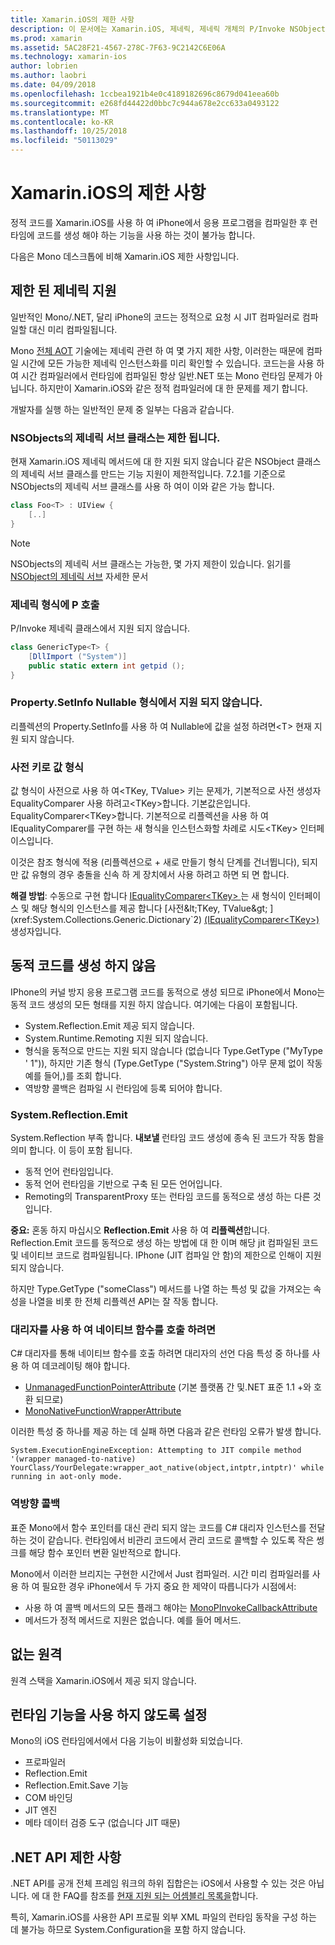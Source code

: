```yaml
---
title: Xamarin.iOS의 제한 사항
description: 이 문서에는 Xamarin.iOS, 제네릭, 제네릭 개체의 P/Invoke NSObjects 등의 제네릭 서브 클래스에 대해 설명 제한 사항을 설명 합니다.
ms.prod: xamarin
ms.assetid: 5AC28F21-4567-278C-7F63-9C2142C6E06A
ms.technology: xamarin-ios
author: lobrien
ms.author: laobri
ms.date: 04/09/2018
ms.openlocfilehash: 1ccbea1921b4e0c4189182696c8679d041eea60b
ms.sourcegitcommit: e268fd44422d0bbc7c944a678e2cc633a0493122
ms.translationtype: MT
ms.contentlocale: ko-KR
ms.lasthandoff: 10/25/2018
ms.locfileid: "50113029"
---
```

# <a name="limitations-of-xamarinios"></a>Xamarin.iOS의 제한 사항

정적 코드를 Xamarin.iOS를 사용 하 여 iPhone에서 응용 프로그램을 컴파일한 후 런타임에 코드를 생성 해야 하는 기능을 사용 하는 것이 불가능 합니다.

다음은 Mono 데스크톱에 비해 Xamarin.iOS 제한 사항입니다.

 <a name="Limited_Generics_Support" />


## <a name="limited-generics-support"></a>제한 된 제네릭 지원

일반적인 Mono/.NET, 달리 iPhone의 코드는 정적으로 요청 시 JIT 컴파일러로 컴파일할 대신 미리 컴파일됩니다.

Mono [전체 AOT](http://www.mono-project.com/docs/advanced/aot/#full-aot) 기술에는 제네릭 관련 하 여 몇 가지 제한 사항, 이러한는 때문에 컴파일 시간에 모든 가능한 제네릭 인스턴스화를 미리 확인할 수 있습니다. 코드는을 사용 하 여 시간 컴파일러에서 런타임에 컴파일된 항상 일반.NET 또는 Mono 런타임 문제가 아닙니다. 하지만이 Xamarin.iOS와 같은 정적 컴파일러에 대 한 문제를 제기 합니다.

개발자를 실행 하는 일반적인 문제 중 일부는 다음과 같습니다.

 <a name="Generic_Subclasses_of_NSObjects_are_limited" />


### <a name="generic-subclasses-of-nsobjects-are-limited"></a>NSObjects의 제네릭 서브 클래스는 제한 됩니다.

현재 Xamarin.iOS 제네릭 메서드에 대 한 지원 되지 않습니다 같은 NSObject 클래스의 제네릭 서브 클래스를 만드는 기능 지원이 제한적입니다. 7.2.1를 기준으로 NSObjects의 제네릭 서브 클래스를 사용 하 여이 이와 같은 가능 합니다.

```csharp
class Foo<T> : UIView {
    [..]
}
```

> [!NOTE]
> NSObjects의 제네릭 서브 클래스는 가능한, 몇 가지 제한이 있습니다. 읽기를 [NSObject의 제네릭 서브](~/ios/internals/api-design/nsobject-generics.md) 자세한 문서



### <a name="pinvokes-in-generic-types"></a>제네릭 형식에 P 호출

P/Invoke 제네릭 클래스에서 지원 되지 않습니다.

```csharp
class GenericType<T> {
    [DllImport ("System")]
    public static extern int getpid ();
}
```

 <a name="Property.SetInfo_on_a_Nullable_Type_is_not_supported" />


### <a name="propertysetinfo-on-a-nullable-type-is-not-supported"></a>Property.SetInfo Nullable 형식에서 지원 되지 않습니다.

리플렉션의 Property.SetInfo를 사용 하 여 Nullable에 값을 설정 하려면&lt;T&gt; 현재 지원 되지 않습니다.

 <a name="Value_types_as_Dictionary_Keys" />


### <a name="value-types-as-dictionary-keys"></a>사전 키로 값 형식

값 형식이 사전으로 사용 하 여&lt;TKey, TValue&gt; 키는 문제가, 기본적으로 사전 생성자 EqualityComparer 사용 하려고&lt;TKey&gt;합니다. 기본값은입니다. EqualityComparer&lt;TKey&gt;합니다. 기본적으로 리플렉션을 사용 하 여 IEqualityComparer를 구현 하는 새 형식을 인스턴스화할 차례로 시도&lt;TKey&gt; 인터페이스입니다.

이것은 참조 형식에 적용 (리플렉션으로 + 새로 만들기 형식 단계를 건너뜁니다), 되지만 값 유형의 경우 충돌을 신속 하 게 장치에서 사용 하려고 하면 되 면 합니다.

 **해결 방법**: 수동으로 구현 합니다 [IEqualityComparer&lt;TKey&gt; ](xref:System.Collections.Generic.IEqualityComparer`1) 는 새 형식이 인터페이스 및 해당 형식의 인스턴스를 제공 합니다 [사전&lt;TKey, TValue&gt; ](xref:System.Collections.Generic.Dictionary`2) [(IEqualityComparer&lt;TKey&gt;)](xref:System.Collections.Generic.IEqualityComparer`1) 생성자입니다.


 <a name="No_Dynamic_Code_Generation" />


## <a name="no-dynamic-code-generation"></a>동적 코드를 생성 하지 않음

IPhone의 커널 방지 응용 프로그램 코드를 동적으로 생성 되므로 iPhone에서 Mono는 동적 코드 생성의 모든 형태를 지원 하지 않습니다. 여기에는 다음이 포함됩니다.

-  System.Reflection.Emit 제공 되지 않습니다.
-  System.Runtime.Remoting 지원 되지 않습니다.
-  형식을 동적으로 만드는 지원 되지 않습니다 (없습니다 Type.GetType ("MyType ' 1")), 하지만 기존 형식 (Type.GetType ("System.String") 아무 문제 없이 작동 예를 들어,)를 조회 합니다. 
-  역방향 콜백은 컴파일 시 런타임에 등록 되어야 합니다.


 
 <a name="System.Reflection.Emit" />


### <a name="systemreflectionemit"></a>System.Reflection.Emit

System.Reflection 부족 합니다. **내보낼** 런타임 코드 생성에 종속 된 코드가 작동 함을 의미 합니다. 이 등이 포함 됩니다.

-  동적 언어 런타임입니다.
-  동적 언어 런타임을 기반으로 구축 된 모든 언어입니다.
-  Remoting의 TransparentProxy 또는 런타임 코드를 동적으로 생성 하는 다른 것입니다. 


 **중요:** 혼동 하지 마십시오 **Reflection.Emit** 사용 하 여 **리플렉션**합니다. Reflection.Emit 코드를 동적으로 생성 하는 방법에 대 한 이며 해당 jit 컴파일된 코드 및 네이티브 코드로 컴파일됩니다. IPhone (JIT 컴파일 안 함)의 제한으로 인해이 지원 되지 않습니다.

하지만 Type.GetType ("someClass") 메서드를 나열 하는 특성 및 값을 가져오는 속성을 나열을 비롯 한 전체 리플렉션 API는 잘 작동 합니다.

### <a name="using-delegates-to-call-native-functions"></a>대리자를 사용 하 여 네이티브 함수를 호출 하려면

C# 대리자를 통해 네이티브 함수를 호출 하려면 대리자의 선언 다음 특성 중 하나를 사용 하 여 데코레이팅 해야 합니다.

- [UnmanagedFunctionPointerAttribute](xref:System.Runtime.InteropServices.UnmanagedFunctionPointerAttribute) (기본 플랫폼 간 및.NET 표준 1.1 +와 호환 되므로)
- [MonoNativeFunctionWrapperAttribute](https://developer.xamarin.com/api/type/ObjCRuntime.MonoNativeFunctionWrapperAttribute)

이러한 특성 중 하나를 제공 하는 데 실패 하면 다음과 같은 런타임 오류가 발생 합니다.

```
System.ExecutionEngineException: Attempting to JIT compile method '(wrapper managed-to-native) YourClass/YourDelegate:wrapper_aot_native(object,intptr,intptr)' while running in aot-only mode.
```
 
 <a name="Reverse_Callbacks" />


### <a name="reverse-callbacks"></a>역방향 콜백

표준 Mono에서 함수 포인터를 대신 관리 되지 않는 코드를 C# 대리자 인스턴스를 전달 하는 것이 같습니다. 런타임에서 비관리 코드에서 관리 코드로 콜백할 수 있도록 작은 썽크를 해당 함수 포인터 변환 일반적으로 합니다.

Mono에서 이러한 브리지는 구현한 시간에서 Just 컴파일러. 시간 미리 컴파일러를 사용 하 여 필요한 경우 iPhone에서 두 가지 중요 한 제약이 따릅니다가 시점에서:

-  사용 하 여 콜백 메서드의 모든 플래그 해야는 [MonoPInvokeCallbackAttribute](https://developer.xamarin.com/api/type/ObjCRuntime.MonoPInvokeCallbackAttribute) 
-  메서드가 정적 메서드로 지원은 없습니다. 예를 들어 메서드. 
 
<a name="No_Remoting" />

## <a name="no-remoting"></a>없는 원격

원격 스택을 Xamarin.iOS에서 제공 되지 않습니다.


 <a name="Runtime_Disabled_Features" />


## <a name="runtime-disabled-features"></a>런타임 기능을 사용 하지 않도록 설정

Mono의 iOS 런타임에서에서 다음 기능이 비활성화 되었습니다.

-  프로파일러
-  Reflection.Emit
-  Reflection.Emit.Save 기능
-  COM 바인딩
-  JIT 엔진
-  메타 데이터 검증 도구 (없습니다 JIT 때문)


 <a name=".NET_API_Limitations" />


## <a name="net-api-limitations"></a>.NET API 제한 사항

.NET API를 공개 전체 프레임 워크의 하위 집합은는 iOS에서 사용할 수 있는 것은 아닙니다. 에 대 한 FAQ를 참조를 [현재 지원 되는 어셈블리 목록을](~/cross-platform/internals/available-assemblies.md)합니다.



특히, Xamarin.iOS를 사용한 API 프로필 외부 XML 파일의 런타임 동작을 구성 하는 데 불가능 하므로 System.Configuration을 포함 하지 않습니다.
